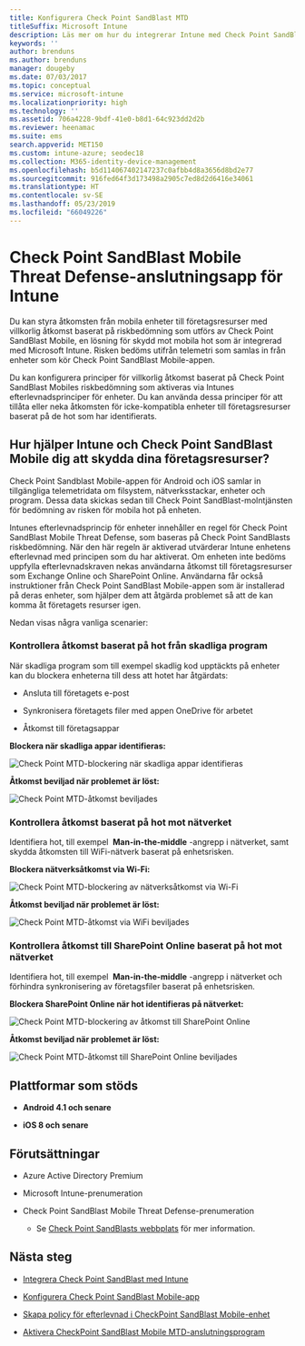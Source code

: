 ```yaml
---
title: Konfigurera Check Point SandBlast MTD
titleSuffix: Microsoft Intune
description: Läs mer om hur du integrerar Intune med Check Point SandBlast Mobile Threat Defense för att styra mobila enheters åtkomst till företagsresurser.
keywords: ''
author: brenduns
ms.author: brenduns
manager: dougeby
ms.date: 07/03/2017
ms.topic: conceptual
ms.service: microsoft-intune
ms.localizationpriority: high
ms.technology: ''
ms.assetid: 706a4228-9bdf-41e0-b8d1-64c923dd2d2b
ms.reviewer: heenamac
ms.suite: ems
search.appverid: MET150
ms.custom: intune-azure; seodec18
ms.collection: M365-identity-device-management
ms.openlocfilehash: b5d114067402147237c0afbb4d8a3656d8bd2e77
ms.sourcegitcommit: 916fed64f3d173498a2905c7ed8d2d6416e34061
ms.translationtype: HT
ms.contentlocale: sv-SE
ms.lasthandoff: 05/23/2019
ms.locfileid: "66049226"
---
```

# <a name="check-point-sandblast-mobile-threat-defense-connector-with-intune"></a>Check Point SandBlast Mobile Threat Defense-anslutningsapp för Intune

Du kan styra åtkomsten från mobila enheter till företagsresurser med villkorlig åtkomst baserat på riskbedömning som utförs av Check Point SandBlast Mobile, en lösning för skydd mot mobila hot som är integrerad med Microsoft Intune. Risken bedöms utifrån telemetri som samlas in från enheter som kör Check Point SandBlast Mobile-appen.

Du kan konfigurera principer för villkorlig åtkomst baserat på Check Point SandBlast Mobiles riskbedömning som aktiveras via Intunes efterlevnadsprinciper för enheter. Du kan använda dessa principer för att tillåta eller neka åtkomsten för icke-kompatibla enheter till företagsresurser baserat på de hot som har identifierats.

## <a name="how-do-intune-and-check-point-sandblast-mobile-help-protect-your-company-resources"></a>Hur hjälper Intune och Check Point SandBlast Mobile dig att skydda dina företagsresurser?

Check Point Sandblast Mobile-appen för Android och iOS samlar in tillgängliga telemetridata om filsystem, nätverksstackar, enheter och program. Dessa data skickas sedan till Check Point SandBlast-molntjänsten för bedömning av risken för mobila hot på enheten.

Intunes efterlevnadsprincip för enheter innehåller en regel för Check Point SandBlast Mobile Threat Defense, som baseras på Check Point SandBlasts riskbedömning. När den här regeln är aktiverad utvärderar Intune enhetens efterlevnad med principen som du har aktiverat. Om enheten inte bedöms uppfylla efterlevnadskraven nekas användarna åtkomst till företagsresurser som Exchange Online och SharePoint Online. Användarna får också instruktioner från Check Point SandBlast Mobile-appen som är installerad på deras enheter, som hjälper dem att åtgärda problemet så att de kan komma åt företagets resurser igen.

<!-- ## Sample scenarios 
closing syntax for comment above is missing. Please insert closing syntax at intended location. -->

Nedan visas några vanliga scenarier:

### <a name="control-access-based-on-threats-from-malicious-apps"></a>Kontrollera åtkomst baserat på hot från skadliga program

När skadliga program som till exempel skadlig kod upptäckts på enheter kan du blockera enheterna till dess att hotet har åtgärdats:

-   Ansluta till företagets e-post

-   Synkronisera företagets filer med appen OneDrive för arbetet

-   Åtkomst till företagsappar

**Blockera när skadliga appar identifieras:**

![Check Point MTD-blockering när skadliga appar identifieras](./media/checkpoint-MTD-2.PNG)

**Åtkomst beviljad när problemet är löst:**

![Check Point MTD-åtkomst beviljades](./media/checkpoint-MTD-3.PNG)

### <a name="control-access-based-on-threat-to-network"></a>Kontrollera åtkomst baserat på hot mot nätverket

Identifiera hot, till exempel  **Man-in-the-middle** -angrepp i nätverket, samt skydda åtkomsten till WiFi-nätverk baserat på enhetsrisken.

**Blockera nätverksåtkomst via Wi-Fi:**

![Check Point MTD-blockering av nätverksåtkomst via Wi-Fi](./media/checkpoint-MTD-4.PNG)

**Åtkomst beviljad när problemet är löst:**

![Check Point MTD-åtkomst via WiFi beviljades](./media/checkpoint-MTD-5.PNG)

### <a name="control-access-to-sharepoint-online-based-on-threat-to-network"></a>Kontrollera åtkomst till SharePoint Online baserat på hot mot nätverket

Identifiera hot, till exempel  **Man-in-the-middle** -angrepp i nätverket och förhindra synkronisering av företagsfiler baserat på enhetsrisken.

**Blockera SharePoint Online när hot identifieras på nätverket:**

![Check Point MTD-blockering av åtkomst till SharePoint Online](./media/checkpoint-MTD-6.PNG)

**Åtkomst beviljad när problemet är löst:**

![Check Point MTD-åtkomst till SharePoint Online beviljades](./media/checkpoint-MTD-7.PNG)

## <a name="supported-platforms"></a>Plattformar som stöds

-   **Android 4.1 och senare**

-   **iOS 8 och senare**

## <a name="pre-requisites"></a>Förutsättningar

-   Azure Active Directory Premium

-   Microsoft Intune-prenumeration

-   Check Point SandBlast Mobile Threat Defense-prenumeration
    -   Se [Check Point SandBlasts webbplats](https://www.checkpoint.com/) för mer information.

## <a name="next-steps"></a>Nästa steg

- [Integrera Check Point SandBlast med Intune](checkpoint-sandblast-mobile-mtd-connector-integration.md)

- [Konfigurera Check Point SandBlast Mobile-app](mtd-apps-ios-app-configuration-policy-add-assign.md)

- [Skapa policy för efterlevnad i CheckPoint SandBlast Mobile-enhet](mtd-device-compliance-policy-create.md)

- [Aktivera CheckPoint SandBlast Mobile MTD-anslutningsprogram](mtd-connector-enable.md)
